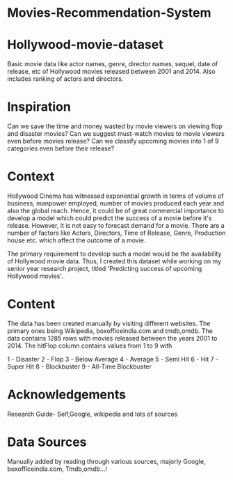 # Movies-Recommendation-System
# Hollywood-movie-dataset
Basic movie data like actor names, genre, director names, sequel, date of release, etc of Hollywood movies released between 2001 and 2014. Also includes ranking of actors and directors. 

# Inspiration
Can we save the time and money wasted by movie viewers on viewing flop and disaster movies? Can we suggest must-watch movies to movie viewers even before movies release? Can we classify upcoming movies into 1 of 9 categories even before their release?

# Context
Hollywood Cinema has witnessed exponential growth in terms of volume of business, manpower employed, number of movies produced each year and also the global reach. Hence, it could be of great commercial importance to develop a model which could predict the success of a movie before it's release. However, it is not easy to forecast demand for a movie. There are a number of factors like Actors, Directors, Time of Release, Genre, Production house etc. which affect the outcome of a movie.

The primary requirement to develop such a model would be the availability of Hollywood movie data. Thus, I created this dataset while working on my senior year research project, titled 'Predicting success of upcoming Hollywood movies'.

# Content
The data has been created manually by visiting different websites. The primary ones being Wikipedia, boxofficeindia.com and tmdb,omdb. The data contains 1285 rows with movies released between the years 2001 to 2014. The hitFlop column contains values from 1 to 9 with 

1 - Disaster 
2 - Flop 
3 - Below Average 
4 - Average 
5 - Semi Hit 
6 - Hit 
7 - Super Hit 
8 - Blockbuster 
9 - All-Time Blockbuster

# Acknowledgements
Research Guide- Self,Google, wikipedia and lots of sources

# Data Sources
Manually added by reading through various sources, majorly Google, boxofficeindia.com, Tmdb,omdb...!
